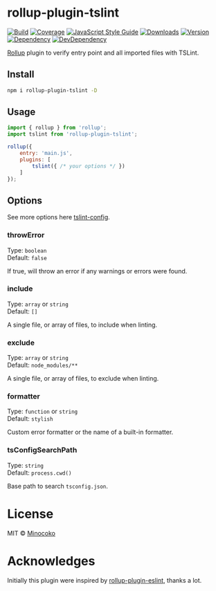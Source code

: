 # rollup-plugin-tslint 

[![Build][travis-img]][travis]
[![Coverage][coveralls-img]][coveralls]
[![JavaScript Style Guide][standard-img]][standard]
[![Downloads][rollup-plugin-tslint-dt-img]][rollup-plugin-tslint-pkg]
[![Version][rollup-plugin-tslint-v-img]][rollup-plugin-tslint-pkg]
[![Dependency][dependency-img]][dependency]
[![DevDependency][devDependency-img]][dependency]

[travis-img]: https://travis-ci.org/minocoko/rollup-plugin-tslint.svg
[travis]: https://travis-ci.org/minocoko/rollup-plugin-tslint
[coveralls-img]: https://coveralls.io/repos/github/minocoko/rollup-plugin-tslint/badge.svg
[coveralls]: https://coveralls.io/github/minocoko/rollup-plugin-tslint
[standard-img]: https://img.shields.io/badge/code_style-standard-brightgreen.svg
[standard]: https://standardjs.com
[rollup-plugin-tslint-pkg]: https://www.npmjs.com/package/rollup-plugin-tslint
[rollup-plugin-tslint-dt-img]: https://img.shields.io/npm/dt/rollup-plugin-tslint.svg
[rollup-plugin-tslint-v-img]: https://img.shields.io/npm/v/rollup-plugin-tslint.svg
[dependency]: https://david-dm.org/minocoko/rollup-plugin-tslint
[dependency-img]: https://david-dm.org/minocoko/rollup-plugin-tslint/status.svg
[devDependency-img]: https://david-dm.org/minocoko/rollup-plugin-tslint/dev-status.svg
[rollup]: https://github.com/rollup/rollup
[tslint-config]: https://palantir.github.io/tslint/usage/configuration
[rollup-plugin-eslint]: https://github.com/TrySound/rollup-plugin-eslint

[Rollup] plugin to verify entry point and all imported files with TSLint.


## Install

```sh
npm i rollup-plugin-tslint -D
```


## Usage

```js
import { rollup } from 'rollup';
import tslint from 'rollup-plugin-tslint';

rollup({
    entry: 'main.js',
    plugins: [
        tslint({ /* your options */ })
    ]
});
```


## Options

See more options here [tslint-config].

### throwError

Type: `boolean`  
Default: `false`

If true, will throw an error if any warnings or errors were found.

### include

Type: `array` or `string`  
Default: `[]`

A single file, or array of files, to include when linting.

### exclude

Type: `array` or `string`  
Default: `node_modules/**`

A single file, or array of files, to exclude when linting.

### formatter

Type: `function` or `string`  
Default: `stylish`

Custom error formatter or the name of a built-in formatter.

### tsConfigSearchPath

Type: `string`  
Default: `process.cwd()`

Base path to search `tsconfig.json`.


# License

MIT © [Minocoko](mailto:minocoko@outlook.com)

# Acknowledges
Initially this plugin were inspired by [rollup-plugin-eslint], thanks a lot.

